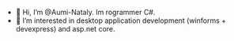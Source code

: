 - 👋 Hi, I’m @Aumi-Nataly. Im rogrammer C#.
- 👀 I’m interested in desktop application development (winforms + devexpress) and asp.net core.

<!---
Aumi-Nataly/Aumi-Nataly is a ✨ special ✨ repository because its `README.md` (this file) appears on your GitHub profile.
You can click the Preview link to take a look at your changes.
--->
